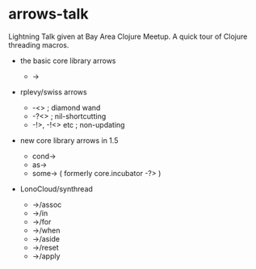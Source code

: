 # arrows-talk

Lightning Talk given at Bay Area Clojure Meetup. A quick tour of Clojure threading macros.

  * the basic core library arrows
    * ->

  * rplevy/swiss arrows
    * -<> ; diamond wand
    * -?<> ; nil-shortcutting
    * -!>, -!<> etc ; non-updating

  * new core library arrows in 1.5
    * cond->
    * as->
    * some-> ( formerly core.incubator -?> )

  * LonoCloud/synthread
    * ->/assoc
    * ->/in
    * ->/for
    * ->/when
    * ->/aside
    * ->/reset
    * ->/apply
